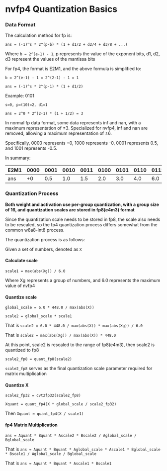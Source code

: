 # nvfp4 Quantization Basics

### Data Format

The calculation method for fp is:

`ans = (-1)^s * 2^(p-b) * (1 + d1/2 + d2/4 + d3/8 + ...)`

Where `b = 2^(e-1) - 1`, p represents the value of the exponent bits, d1, d2, d3 represent the values of the mantissa bits

For fp4, the format is E2M1, and the above formula is simplified to:

`b = 2^(e-1) - 1 = 2^(2-1) - 1 = 1`

`ans = (-1)^s * 2^(p-1) * (1 + d1/2)`

Example: 0101

`s=0, p=(10)=2, d1=1`

`ans = 2^0 * 2^(2-1) * (1 + 1/2) = 3`

In normal fp data format, some data represents inf and nan, with a maximum representation of ±3. Specialized for nvfp4, inf and nan are removed, allowing a maximum representation of ±6.

Specifically, 0000 represents +0, 1000 represents -0, 0001 represents 0.5, and 1001 represents -0.5.

In summary:

| E2M1 | 0000 | 0001 | 0010 | 0011 | 0100 | 0101 | 0110 | 0111 | 1000 | 1001 | 1010 | 1011 | 1100 | 1101 | 1110 | 1111 |
|------|------|------|------|------|------|------|------|------|------|------|------|------|------|------|------|------|
| ans  | +0   | 0.5  | 1.0  | 1.5  | 2.0  | 3.0  | 4.0  | 6.0  | +0   | -0.5 | -1.0 | -1.5 | -2.0 | -3.0 | -4.0 | -6.0 |


### Quantization Process

**Both weight and activation use per-group quantization, with a group size of 16, and quantization scales are stored in fp8(e4m3) format**

Since the quantization scale needs to be stored in fp8, the scale also needs to be rescaled, so the fp4 quantization process differs somewhat from the common w8a8-int8 process.

The quantization process is as follows:

Given a set of numbers, denoted as `X`

#### Calculate scale

`scale1 = max(abs(Xg)) / 6.0`

Where Xg represents a group of numbers, and 6.0 represents the maximum value of nvfp4

#### Quantize scale

`global_scale = 6.0 * 448.0 / max(abs(X))`

`scale2 = global_scale * scale1`

That is `scale2 = 6.0 * 448.0 / max(abs(X)) * max(abs(Xg)) / 6.0`

That is `scale2 = max(abs(Xg)) / max(abs(X)) * 448.0`

At this point, scale2 is rescaled to the range of fp8(e4m3), then scale2 is quantized to fp8

`scale2_fp8 = quant_fp8(scale2)`

`scale2_fp8` serves as the final quantization scale parameter required for matrix multiplication

#### Quantize X

`scale2_fp32 = cvt2fp32(scale2_fp8)`

`Xquant = quant_fp4(X * global_scale / scale2_fp32)`

Then `Xquant ≈ quant_fp4(X / scale1)`

#### fp4 Matrix Multiplication

`ans = Aquant * Bquant * Ascale2 * Bscale2 / Aglobal_scale / Bglobal_scale`

That is `ans ≈ Aquant * Bquant * Aglobal_scale * Ascale1 * Bglobal_scale * Bscale1 / Aglobal_scale / Bglobal_scale`

That is `ans ≈ Aquant * Bquant * Ascale1 * Bscale1`
